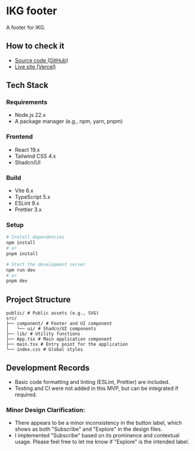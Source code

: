 # IKG footer

A footer for IKG.

## How to check it

- [Source code (GitHub)](https://github.com/john-data-chen/ikg-footer)
- [Live site (Vercel)](https://ikg-footer.vercel.app/)

## Tech Stack

### Requirements

- Node.js 22.x
- A package manager (e.g., npm, yarn, pnpm)

### Frontend

- React 19.x
- Tailwind CSS 4.x
- Shadcn/UI

### Build

- Vite 6.x
- TypeScript 5.x
- ESLint 9.x
- Prettier 3.x

### Setup

```bash
# Install dependencies
npm install
# or
pnpm install

# Start the development server
npm run dev
# or
pnpm dev
```

## Project Structure

```text
public/ # Public assets (e.g., SVG)
src/
├── component/ # Footer and UI component
│   └── ui/ # Shadcn/UI components
├── lib/ # Utility functions
├── App.tsx # Main application component
├── main.tsx # Entry point for the application
└── index.css # Global styles
```

## Development Records

- Basic code formatting and linting (ESLint, Prettier) are included.
- Testing and CI were not added in this MVP, but can be integrated if required.

### Minor Design Clarification:

- There appears to be a minor inconsistency in the button label, which shows as both "Subscribe" and "Explore" in the design files.
- I implemented "Subscribe" based on its prominence and contextual usage. Please feel free to let me know if "Explore" is the intended label.
